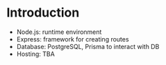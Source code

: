 # Introduction

- Node.js: runtime environment
- Express: framework for creating routes
- Database: PostgreSQL, Prisma to interact with DB
- Hosting: TBA
